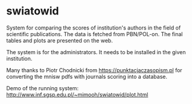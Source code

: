 # swiatowid
System for comparing the scores of institution's authors in the field of
scientific publications. The data is fetched from PBN/POL-on. The final tables
and plots are presented on the web.

The system is for the administrators. It needs to be installed in the given
institution. 

Many thanks to Piotr Chodnicki from https://punktacjaczasopism.pl for
converting the mnisw pdfs with journals scoring into a database. 

Demo of the running system: http://www.inf.sgsp.edu.pl/~mimooh/swiatowid/plot.html
